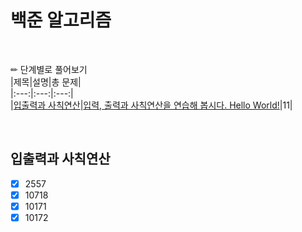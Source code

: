 # 백준 알고리즘  
<br>

✏ 단계별로 풀어보기  
|제목|설명|총 문제|  
|:---:|:---:|:---:|   
|[입출력과 사칙연산](#입출력과-사칙연산)|[입력, 출력과 사칙연산을 연습해 봅시다. Hello World!](https://www.acmicpc.net/step/1)|11|

<br>

## 입출력과 사칙연산
- [x] 2557  
- [x] 10718  
- [x] 10171  
- [x] 10172 
